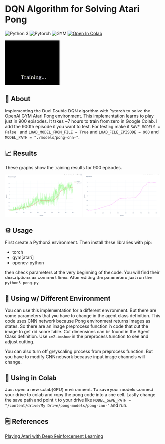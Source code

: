 # DQN Algorithm for Solving Atari Pong

![Python 3](https://img.shields.io/badge/Python-3-yellow.svg)
![Pytorch](https://img.shields.io/badge/Pytorch-1.5-orange.svg)
![GYM](https://img.shields.io/badge/GYM-0.17-turquoise.svg)
[![Open In Colab](https://colab.research.google.com/assets/colab-badge.svg)](https://colab.research.google.com/github/bhctsntrk/OpenAIPong-DQN/blob/master/OpenAIPong_DQN.ipynb)


![animated](movie.gif)

## :scroll: About
Implementing the Duel Double DQN algorithm with Pytorch to solve the OpenAI GYM Atari Pong environment. This implementation learns to play just in 900 episodes. It takes ~7 hours to train from zero in Google Colab. I add the 900th episode if you want to test. For testing make it ```SAVE_MODELS = False ``` and ```LOAD_MODEL_FROM_FILE = True``` and ```LOAD_FILE_EPISODE = 900``` and ```MODEL_PATH = "./models/pong-cnn-"```.

## :chart_with_upwards_trend: Results
These graphs show the training results for 900 episodes.

<img src="reward.png" height ="49%" width="49%"></img>
<img src="avgQ.png" height ="49%" width="49%"></img> 

## ⚙ Usage
First create a Python3 environment. Then install these libraries with pip:

* torch
* gym[atari]
* opencv-python

then check parameters at the very beginning of the code. You will find their descriptions as comment lines.
After editing the parameters just run the ```python3 pong.py```

## :twisted_rightwards_arrows: Using w/ Different Environment
You can use this implementation for a different environment. But there are some parameters that you have to change in the agent class definition. This code uses CNN network because Pong environment returns images as states. So there are an image preprocess function in code that cut the image to get rid score table. Cut dimensions can be found in the Agent Class definition. Use ```cv2.imshow``` in the preprocess function to see and adjust cutting.

You can also turn off greyscaling process from preprocess function. But you have to modify CNN network because input image channels will change.

## :orange_book: Using in Colab
Just open a new colab(GPU) environment. To save your models connect your drive to colab and copy the pong code into a one cell. Lastly change the save path and point it to your drive like ```MODEL_SAVE_PATH = "/content/drive/My Drive/pong-models/pong-cnn-"``` and run.

## :spiral_notepad: References
[Playing Atari with Deep Reinforcement Learning](https://www.cs.toronto.edu/~vmnih/docs/dqn.pdf)
